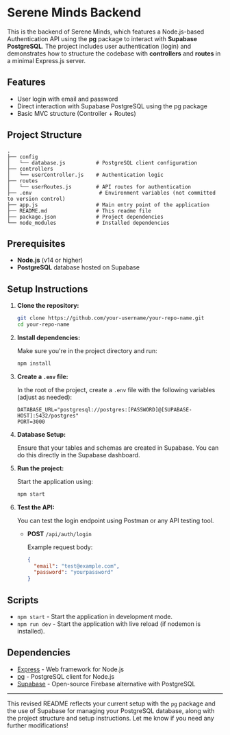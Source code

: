 # Serene Minds Backend 

This is the backend of Serene Minds, which features a Node.js-based Authentication API using the **pg** package to interact with **Supabase PostgreSQL**. The project includes user authentication (login) and demonstrates how to structure the codebase with **controllers** and **routes** in a minimal Express.js server.

## Features

- User login with email and password
- Direct interaction with Supabase PostgreSQL using the pg package
- Basic MVC structure (Controller + Routes)

## Project Structure

```
.
├── config
│   └── database.js          # PostgreSQL client configuration
├── controllers
│   └── userController.js    # Authentication logic
├── routes
│   └── userRoutes.js        # API routes for authentication
├── .env                      # Environment variables (not committed to version control)
├── app.js                   # Main entry point of the application
├── README.md                # This readme file
├── package.json             # Project dependencies
└── node_modules             # Installed dependencies
```

## Prerequisites

- **Node.js** (v14 or higher)
- **PostgreSQL** database hosted on Supabase

## Setup Instructions

1. **Clone the repository:**

   ```bash
   git clone https://github.com/your-username/your-repo-name.git
   cd your-repo-name
   ```

2. **Install dependencies:**

   Make sure you're in the project directory and run:

   ```bash
   npm install
   ```

3. **Create a `.env` file:**

   In the root of the project, create a `.env` file with the following variables (adjust as needed):

   ```env
   DATABASE_URL="postgresql://postgres:[PASSWORD]@[SUPABASE-HOST]:5432/postgres"
   PORT=3000
   ```

4. **Database Setup:**

   Ensure that your tables and schemas are created in Supabase. You can do this directly in the Supabase dashboard.

5. **Run the project:**

   Start the application using:

   ```bash
   npm start
   ```

6. **Test the API:**

   You can test the login endpoint using Postman or any API testing tool.

   - **POST** `/api/auth/login`

     Example request body:

     ```json
     {
       "email": "test@example.com",
       "password": "yourpassword"
     }
     ```

## Scripts

- `npm start` - Start the application in development mode.
- `npm run dev` - Start the application with live reload (if nodemon is installed).

## Dependencies

- [Express](https://expressjs.com/) - Web framework for Node.js
- [pg](https://node-postgres.com/) - PostgreSQL client for Node.js
- [Supabase](https://supabase.com/) - Open-source Firebase alternative with PostgreSQL

---

This revised README reflects your current setup with the `pg` package and the use of Supabase for managing your PostgreSQL database, along with the project structure and setup instructions. Let me know if you need any further modifications!